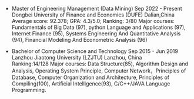 - Master of Engineering Management (Data Mining)            Sep 2022 - Present
Dongbei University of Finance and Economics (DUFE)          Dalian,China                                          
Average score: 92.378;    GPA: 4.3/5.0;    Ranking: 3/80
Major courses: Fundamentals of Big Data (97), python Language and Applications (97), Internet Finance (95), Systems Engineering And Quantitative Analysis (94), Financial Modeling And Econometric Analysis (96)

- Bachelor of Computer Science and Technology               Sep 2015 - Jun 2019
Lanzhou Jiaotong University (LZJTU)                         Lanzhou, China         
Ranking:14/128
Major courses: Data Structure(85), Algorithm Design and Analysis, Operating System Principle, Computer Network，Principles of Database, Computer Organization and Architecture, Principles of Compiling(100), Artificial Intelligence(93), C/C++/JAVA Language Programming.